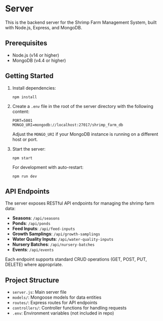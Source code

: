 # Server

This is the backend server for the Shrimp Farm Management System, built with Node.js, Express, and MongoDB.

## Prerequisites

- Node.js (v14 or higher)
- MongoDB (v4.4 or higher)

## Getting Started

1. Install dependencies:
   ```
   npm install
   ```

2. Create a `.env` file in the root of the server directory with the following content:
   ```
   PORT=5001
   MONGO_URI=mongodb://localhost:27017/shrimp_farm_db
   ```
   Adjust the `MONGO_URI` if your MongoDB instance is running on a different host or port.

3. Start the server:
   ```
   npm start
   ```
   
   For development with auto-restart:
   ```
   npm run dev
   ```

## API Endpoints

The server exposes RESTful API endpoints for managing the shrimp farm data:

- **Seasons**: `/api/seasons`
- **Ponds**: `/api/ponds`
- **Feed Inputs**: `/api/feed-inputs`
- **Growth Samplings**: `/api/growth-samplings`
- **Water Quality Inputs**: `/api/water-quality-inputs`
- **Nursery Batches**: `/api/nursery-batches`
- **Events**: `/api/events`

Each endpoint supports standard CRUD operations (GET, POST, PUT, DELETE) where appropriate.

## Project Structure

- `server.js`: Main server file
- `models/`: Mongoose models for data entities
- `routes/`: Express routes for API endpoints
- `controllers/`: Controller functions for handling requests
- `.env`: Environment variables (not included in repo)